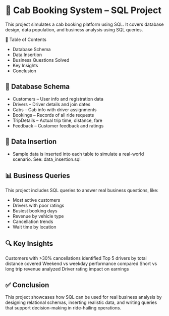 # 🚕 Cab Booking System – SQL Project
This project simulates a cab booking platform using SQL. It covers database design, data population, and business analysis using SQL queries.

📁 Table of Contents
- Database Schema
- Data Insertion
- Business Questions Solved
- Key Insights
- Conclusion

## 🧱 Database Schema
- Customers – User info and registration data
- Drivers – Driver details and join dates
- Cabs – Cab info with driver assignments
- Bookings – Records of all ride requests
- TripDetails – Actual trip time, distance, fare
- Feedback – Customer feedback and ratings

## 📝 Data Insertion
- Sample data is inserted into each table to simulate a real-world scenario.
See: data_insertion.sql

## 📊 Business Queries
This project includes SQL queries to answer real business questions, like:
- Most active customers
- Drivers with poor ratings
- Busiest booking days
- Revenue by vehicle type
- Cancellation trends
- Wait time by location


## 🔍 Key Insights
Customers with >30% cancellations identified
Top 5 drivers by total distance covered
Weekend vs weekday performance compared
Short vs long trip revenue analyzed
Driver rating impact on earnings

## ✅ Conclusion
This project showcases how SQL can be used for real business analysis by designing relational schemas, inserting realistic data, and writing queries that support decision-making in ride-hailing operations.
